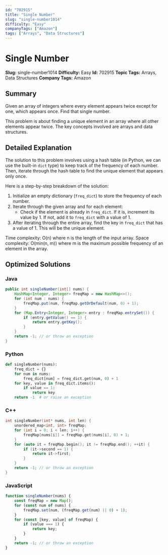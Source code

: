 ```yaml
---
id: "702915"
title: "Single Number"
slug: "single-number1014"
difficulty: "Easy"
companyTags: ["Amazon"]
tags: ["Arrays", "Data Structures"]
---
```


**Single Number**
================

**Slug:** single-number1014
**Difficulty:** Easy
**Id:** 702915
**Topic Tags:** Arrays, Data Structures
**Company Tags:** Amazon

## Summary
Given an array of integers where every element appears twice except for one, which appears once. Find that single number.

This problem is about finding a unique element in an array where all other elements appear twice. The key concepts involved are arrays and data structures.

## Detailed Explanation
The solution to this problem involves using a hash table (in Python, we can use the built-in `dict` type) to keep track of the frequency of each number. Then, iterate through the hash table to find the unique element that appears only once.

Here is a step-by-step breakdown of the solution:

1. Initialize an empty dictionary (`freq_dict`) to store the frequency of each number.
2. Iterate through the given array and for each element:
	* Check if the element is already in `freq_dict`. If it is, increment its value by 1. If not, add it to `freq_dict` with a value of 1.
3. After iterating through the entire array, find the key in `freq_dict` that has a value of 1. This will be the unique element.

Time complexity: O(n) where n is the length of the input array.
Space complexity: O(min(n, m)) where m is the maximum possible frequency of an element in the array.

## Optimized Solutions

### Java
```java
public int singleNumber(int[] nums) {
    HashMap<Integer, Integer> freqMap = new HashMap<>();
    for (int num : nums) {
        freqMap.put(num, freqMap.getOrDefault(num, 0) + 1);
    }
    for (Map.Entry<Integer, Integer> entry : freqMap.entrySet()) {
        if (entry.getValue() == 1) {
            return entry.getKey();
        }
    }
    return -1; // or throw an exception
}
```

### Python
```python
def singleNumber(nums):
    freq_dict = {}
    for num in nums:
        freq_dict[num] = freq_dict.get(num, 0) + 1
    for key, value in freq_dict.items():
        if value == 1:
            return key
    return -1  # or raise an exception
```

### C++
```cpp
int singleNumber(int* nums, int len) {
    unordered_map<int, int> freqMap;
    for (int i = 0; i < len; i++) {
        freqMap[nums[i]] = freqMap.get(nums[i], 0) + 1;
    }
    for (auto it = freqMap.begin(); it != freqMap.end(); ++it) {
        if (it->second == 1) {
            return it->first;
        }
    }
    return -1; // or throw an exception
}
```

### JavaScript
```javascript
function singleNumber(nums) {
    const freqMap = new Map();
    for (const num of nums) {
        freqMap.set(num, (freqMap.get(num) || 0) + 1);
    }
    for (const [key, value] of freqMap) {
        if (value === 1) {
            return key;
        }
    }
    return -1; // or throw an exception
}
```